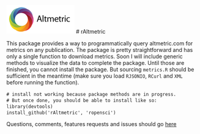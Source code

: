 ![altmetric.com](altmetric_logo_title.png) # rAltmetric

This package provides a way to programmatically query altmetric.com for metrics on any publication. The package is pretty straightforward and has only a single function to download metrics. Soon I will include generic methods to visualize the data to complete the package. Until those are finished, you cannot install the package. But sourcing `metrics.R` should be sufficient in the meantime (make sure you load `RJSONIO`, `RCurl` and `XML` before running the function).

```
# install not working because package methods are in progress.
# But once done, you should be able to install like so:
library(devtools)
install_github('rAltmetric', 'ropensci')
```

Questions, comments, features requests and issues should go [here](https://github.com/ropensci/rAltmetric/issues/)
